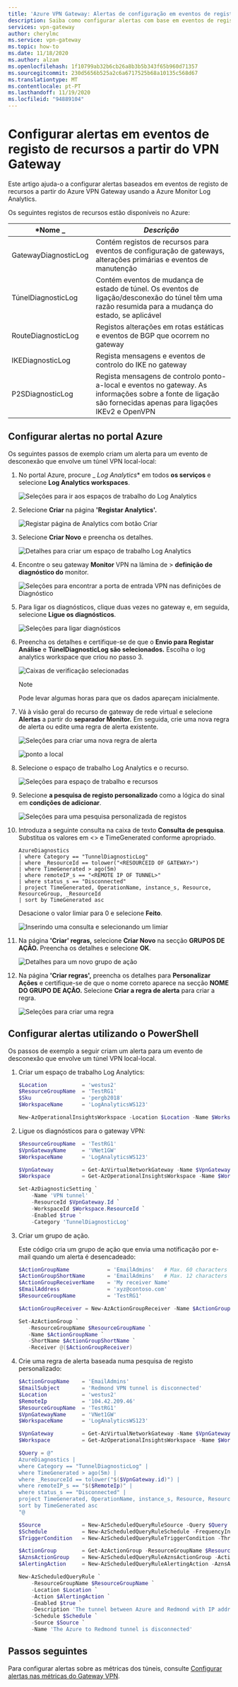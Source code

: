 ```yaml
---
title: 'Azure VPN Gateway: Alertas de configuração em eventos de registo de recursos de diagnóstico'
description: Saiba como configurar alertas com base em eventos de registo de recursos a partir do Azure VPN Gateway, utilizando o Azure Monitor Log Analytics.
services: vpn-gateway
author: cherylmc
ms.service: vpn-gateway
ms.topic: how-to
ms.date: 11/18/2020
ms.author: alzam
ms.openlocfilehash: 1f10799ab32b6cb26a8b3b5b343f65b960d71357
ms.sourcegitcommit: 230d5656b525a2c6a6717525b68a10135c568d67
ms.translationtype: MT
ms.contentlocale: pt-PT
ms.lasthandoff: 11/19/2020
ms.locfileid: "94889104"
---
```

# <a name="set-up-alerts-on-resource-log-events-from-vpn-gateway"></a>Configurar alertas em eventos de registo de recursos a partir do VPN Gateway

Este artigo ajuda-o a configurar alertas baseados em eventos de registo de recursos a partir do Azure VPN Gateway usando a Azure Monitor Log Analytics. 

Os seguintes registos de recursos estão disponíveis no Azure:

|***Nome** _ | _*_Descrição_*_ |
|---        | ---               |
|GatewayDiagnosticLog | Contém registos de recursos para eventos de configuração de gateways, alterações primárias e eventos de manutenção |
|TúnelDiagnosticLog | Contém eventos de mudança de estado de túnel. Os eventos de ligação/desconexão do túnel têm uma razão resumida para a mudança do estado, se aplicável |
|RouteDiagnosticLog | Registos alterações em rotas estáticas e eventos de BGP que ocorrem no gateway |
|IKEDiagnosticLog | Regista mensagens e eventos de controlo do IKE no gateway |
|P2SDiagnosticLog | Regista mensagens de controlo ponto-a-local e eventos no gateway. As informações sobre a fonte de ligação são fornecidas apenas para ligações IKEv2 e OpenVPN |

## <a name="set-up-alerts-in-the-azure-portal"></a><a name="setup"></a>Configurar alertas no portal Azure

Os seguintes passos de exemplo criam um alerta para um evento de desconexão que envolve um túnel VPN local-local:


1. No portal Azure, procure _ *Log Analytics** em todos **os serviços** e selecione **Log Analytics workspaces**.

   ![Seleções para ir aos espaços de trabalho do Log Analytics](./media/vpn-gateway-howto-setup-alerts-virtual-network-gateway-log/log-alert0.png "Criar")

2. Selecione **Criar** na página **'Registar Analytics'.**

   ![Registar página de Analytics com botão Criar](./media/vpn-gateway-howto-setup-alerts-virtual-network-gateway-log/log-alert1.png  "Selecionar")

3. Selecione **Criar Novo** e preencha os detalhes.

   ![Detalhes para criar um espaço de trabalho Log Analytics](./media/vpn-gateway-howto-setup-alerts-virtual-network-gateway-log/log-alert2.png  "Selecionar")

4. Encontre o seu gateway **Monitor** VPN na lâmina de  >  **definição de diagnóstico do** monitor.

   ![Seleções para encontrar a porta de entrada VPN nas definições de Diagnóstico](./media/vpn-gateway-howto-setup-alerts-virtual-network-gateway-log/log-alert3.png  "Selecionar")

5. Para ligar os diagnósticos, clique duas vezes no gateway e, em seguida, selecione **Ligue os diagnósticos**.

   ![Seleções para ligar diagnósticos](./media/vpn-gateway-howto-setup-alerts-virtual-network-gateway-log/log-alert4.png  "Selecionar")

6. Preencha os detalhes e certifique-se de que o **Envio para Registar Análise** e **TúnelDiagnosticLog são selecionados.** Escolha o log analytics workspace que criou no passo 3.

   ![Caixas de verificação selecionadas](./media/vpn-gateway-howto-setup-alerts-virtual-network-gateway-log/log-alert5.png  "Selecionar")

   > [!NOTE]
   > Pode levar algumas horas para que os dados apareçam inicialmente.

7. Vá à visão geral do recurso de gateway de rede virtual e selecione **Alertas** a partir do **separador Monitor.** Em seguida, crie uma nova regra de alerta ou edite uma regra de alerta existente.

   ![Seleções para criar uma nova regra de alerta](./media/vpn-gateway-howto-setup-alerts-virtual-network-gateway-log/log-alert6.png  "Selecionar")

   ![ponto a local](./media/vpn-gateway-howto-setup-alerts-virtual-network-gateway-log/log-alert6.png  "Selecionar")
8. Selecione o espaço de trabalho Log Analytics e o recurso.

   ![Seleções para espaço de trabalho e recursos](./media/vpn-gateway-howto-setup-alerts-virtual-network-gateway-log/log-alert7.png  "Selecionar")

9. Selecione **a pesquisa de registo personalizado** como a lógica do sinal em **condições de adicionar**.

   ![Seleções para uma pesquisa personalizada de registos](./media/vpn-gateway-howto-setup-alerts-virtual-network-gateway-log/log-alert8.png  "Selecionar")

10. Introduza a seguinte consulta na caixa de texto **Consulta de pesquisa**. Substitua os valores em <> e TimeGenerated conforme apropriado.

    ```
    AzureDiagnostics
    | where Category == "TunnelDiagnosticLog"
    | where _ResourceId == tolower("<RESOURCEID OF GATEWAY>")
    | where TimeGenerated > ago(5m) 
    | where remoteIP_s == "<REMOTE IP OF TUNNEL>"
    | where status_s == "Disconnected"
    | project TimeGenerated, OperationName, instance_s, Resource, ResourceGroup, _ResourceId 
    | sort by TimeGenerated asc
    ```

    Desacione o valor limiar para 0 e selecione **Feito**.

    ![Inserindo uma consulta e selecionando um limiar](./media/vpn-gateway-howto-setup-alerts-virtual-network-gateway-log/log-alert9.png  "Selecionar")

11. Na página **'Criar' regras,** selecione **Criar Novo** na secção **GRUPOS DE AÇÃO.** Preencha os detalhes e selecione **OK**.

    ![Detalhes para um novo grupo de ação](./media/vpn-gateway-howto-setup-alerts-virtual-network-gateway-log/log-alert10.png  "Selecionar")

12. Na página **'Criar regras',** preencha os detalhes para **Personalizar Ações** e certifique-se de que o nome correto aparece na secção **NOME DO GRUPO DE AÇÃO.** Selecione **Criar a regra de alerta** para criar a regra.

    ![Seleções para criar uma regra](./media/vpn-gateway-howto-setup-alerts-virtual-network-gateway-log/log-alert11.png  "Selecionar")

## <a name="set-up-alerts-by-using-powershell"></a><a name="setuppowershell"></a>Configurar alertas utilizando o PowerShell

Os passos de exemplo a seguir criam um alerta para um evento de desconexão que envolve um túnel VPN local-local.

1. Criar um espaço de trabalho Log Analytics:

   ```powershell
   $Location           = 'westus2'
   $ResourceGroupName  = 'TestRG1'
   $Sku                = 'pergb2018'
   $WorkspaceName      = 'LogAnalyticsWS123'

   New-AzOperationalInsightsWorkspace -Location $Location -Name $WorkspaceName -Sku $Sku -ResourceGroupName $ResourceGroupName
   ```

2. Ligue os diagnósticos para o gateway VPN:

   ```powershell
   $ResourceGroupName  = 'TestRG1'
   $VpnGatewayName     = 'VNet1GW'
   $WorkspaceName      = 'LogAnalyticsWS123'

   $VpnGateway         = Get-AzVirtualNetworkGateway -Name $VpnGatewayName -ResourceGroupName $ResourceGroupName
   $Workspace          = Get-AzOperationalInsightsWorkspace -Name $WorkspaceName -ResourceGroupName $ResourceGroupName

   Set-AzDiagnosticSetting `
       -Name 'VPN tunnel' `
       -ResourceId $VpnGateway.Id `
       -WorkspaceId $Workspace.ResourceId `
       -Enabled $true `
       -Category 'TunnelDiagnosticLog'
   ```

3. Criar um grupo de ação.

   Este código cria um grupo de ação que envia uma notificação por e-mail quando um alerta é desencadeado:

   ```powershell
   $ActionGroupName            = 'EmailAdmins'   # Max. 60 characters long
   $ActionGroupShortName       = 'EmailAdmins'   # Max. 12 characters long
   $ActionGroupReceiverName    = 'My receiver Name'
   $EmailAddress               = 'xyz@contoso.com'
   $ResourceGroupName          = 'TestRG1'

   $ActionGroupReceiver = New-AzActionGroupReceiver -Name $ActionGroupReceiverName -UseCommonAlertSchema -EmailReceiver -EmailAddress $EmailAddress

   Set-AzActionGroup `
      -ResourceGroupName $ResourceGroupName `
      -Name $ActionGroupName `
      -ShortName $ActionGroupShortName `
      -Receiver @($ActionGroupReceiver)
   ```

4. Crie uma regra de alerta baseada numa pesquisa de registo personalizado:

   ```powershell
   $ActionGroupName    = 'EmailAdmins'
   $EmailSubject       = 'Redmond VPN tunnel is disconnected'
   $Location           = 'westus2'
   $RemoteIp           = '104.42.209.46'
   $ResourceGroupName  = 'TestRG1'
   $VpnGatewayName     = 'VNet1GW'
   $WorkspaceName      = 'LogAnalyticsWS123'

   $VpnGateway         = Get-AzVirtualNetworkGateway -Name $VpnGatewayName -ResourceGroupName $ResourceGroupName
   $Workspace          = Get-AzOperationalInsightsWorkspace -Name $WorkspaceName -ResourceGroupName $ResourceGroupName

   $Query = @"
   AzureDiagnostics |
   where Category == "TunnelDiagnosticLog" |
   where TimeGenerated > ago(5m) |
   where _ResourceId == tolower("$($VpnGateway.id)") |
   where remoteIP_s == "$($RemoteIp)" |
   where status_s == "Disconnected" |
   project TimeGenerated, OperationName, instance_s, Resource, ResourceGroup, _ResourceId |
   sort by TimeGenerated asc
   "@

   $Source             = New-AzScheduledQueryRuleSource -Query $Query -DataSourceId $Workspace.ResourceId
   $Schedule           = New-AzScheduledQueryRuleSchedule -FrequencyInMinutes 5 -TimeWindowInMinutes 5
   $TriggerCondition   = New-AzScheduledQueryRuleTriggerCondition -ThresholdOperator 'GreaterThan' -Threshold 0

   $ActionGroup        = Get-AzActionGroup -ResourceGroupName $ResourceGroupName -Name $ActionGroupName
   $AznsActionGroup    = New-AzScheduledQueryRuleAznsActionGroup -ActionGroup $ActionGroup.Id -EmailSubject $EmailSubject
   $AlertingAction     = New-AzScheduledQueryRuleAlertingAction -AznsAction $AznsActionGroup -Severity '1' -Trigger $TriggerCondition

   New-AzScheduledQueryRule `
       -ResourceGroupName $ResourceGroupName `
       -Location $Location `
       -Action $AlertingAction `
       -Enabled $true `
       -Description 'The tunnel between Azure and Redmond with IP address 104.42.209.46 is disconnected' `
       -Schedule $Schedule `
       -Source $Source `
       -Name 'The Azure to Redmond tunnel is disconnected'
   ```

## <a name="next-steps"></a>Passos seguintes

Para configurar alertas sobre as métricas dos túneis, consulte [Configurar alertas nas métricas do Gateway VPN](vpn-gateway-howto-setup-alerts-virtual-network-gateway-metric.md).
